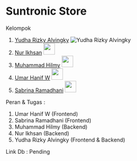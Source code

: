 # Suntronic Store

Kelompok
1. [Yudha Rizky Alvingky](https://github.com/Yudhriz/) ![Yudha Rizky Alvingky](https://github.com/Yudhriz.png?size=30)
2. [Nur Ikhsan](https://github.com/nurikhsan11) <img src="https://github.com/nurikhsan11.png" width="30" height="30" />
4. [Muhammad Hilmy](https://github.com/hilmy2583) <img src="https://github.com/hilmy2583.png" width="30" height="30" />
5. [Umar Hanif W](https://github.com/umarhaniifyz) <img src="https://github.com/umarhaniifyz.png" width="30" height="30" />
6. [Sabrina Ramadhani](https://github.com/Sabrinabhinaa) <img src="https://github.com/Sabrinabhinaa.png" width="30" height="30" />

Peran & Tugas :
1. Umar Hanif W (Frontend)
2. Sabrina Ramadhani (Frontend)
3. Muhammad Hilmy (Backend)
4. Nur Ikhsan (Backend)
5. Yudha Rizky Alvingky (Frontend & Backend)


Link Db :
Pending
